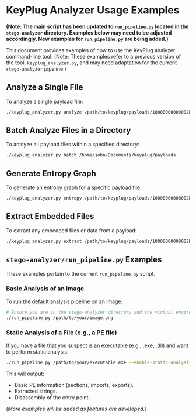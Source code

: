 # KeyPlug Analyzer Usage Examples
**(Note: The main script has been updated to `run_pipeline.py` located in the `stego-analyzer` directory. Examples below may need to be adjusted accordingly. New examples for `run_pipeline.py` are being added.)**

This document provides examples of how to use the KeyPlug analyzer command-line tool.
(Note: These examples refer to a previous version of the tool, `keyplug_analyzer.py`,
and may need adaptation for the current `stego-analyzer` pipeline.)

## Analyze a Single File

To analyze a single payload file:
```bash
./keyplug_analyzer.py analyze /path/to/keyplug/payloads/10000000000002EE000003C0C4539E29A848DE5F_forced_8ca7ab3b.bin
```

## Batch Analyze Files in a Directory

To analyze all payload files within a specified directory:
```bash
./keyplug_analyzer.py batch /home/john/Documents/keyplug/payloads
```

## Generate Entropy Graph

To generate an entropy graph for a specific payload file:
```bash
./keyplug_analyzer.py entropy /path/to/keyplug/payloads/10000000000002EE000003C0C4539E29A848DE5F_forced_8ca7ab3b.bin
```

## Extract Embedded Files

To extract any embedded files or data from a payload:
```bash
./keyplug_analyzer.py extract /path/to/keyplug/payloads/10000000000002EE000003C0C4539E29A848DE5F_forced_8ca7ab3b.bin
```

## `stego-analyzer/run_pipeline.py` Examples

These examples pertain to the current `run_pipeline.py` script.

### Basic Analysis of an Image

To run the default analysis pipeline on an image:
```bash
# Ensure you are in the stego-analyzer directory and the virtual environment is active
./run_pipeline.py /path/to/your/image.png
```

### Static Analysis of a File (e.g., a PE file)

If you have a file that you suspect is an executable (e.g., .exe, .dll) and want to perform static analysis:
```bash
./run_pipeline.py /path/to/your/executable.exe --enable-static-analysis
```
This will output:
-   Basic PE information (sections, imports, exports).
-   Extracted strings.
-   Disassembly of the entry point.

*(More examples will be added as features are developed.)*
